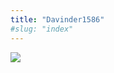 ```yaml
---
title: "Davinder1586"
#slug: "index"
---
```


[![](/wp-content/2007/11/Davinder1586-300x225.jpg)](/wp-content/2007/11/Davinder1586.jpg)